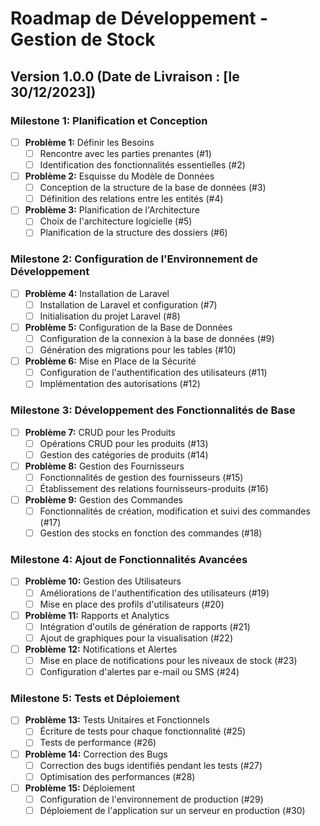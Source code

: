 # Roadmap de Développement - Gestion de Stock

## Version 1.0.0 (Date de Livraison : [le 30/12/2023])

### Milestone 1: Planification et Conception
- [ ] **Problème 1:** Définir les Besoins
  - [ ] Rencontre avec les parties prenantes (#1)
  - [ ] Identification des fonctionnalités essentielles (#2)
- [ ] **Problème 2:** Esquisse du Modèle de Données
  - [ ] Conception de la structure de la base de données (#3)
  - [ ] Définition des relations entre les entités (#4)
- [ ] **Problème 3:** Planification de l'Architecture
  - [ ] Choix de l'architecture logicielle (#5)
  - [ ] Planification de la structure des dossiers (#6)

### Milestone 2: Configuration de l'Environnement de Développement
- [ ] **Problème 4:** Installation de Laravel
  - [ ] Installation de Laravel et configuration (#7)
  - [ ] Initialisation du projet Laravel (#8)
- [ ] **Problème 5:** Configuration de la Base de Données
  - [ ] Configuration de la connexion à la base de données (#9)
  - [ ] Génération des migrations pour les tables (#10)
- [ ] **Problème 6:** Mise en Place de la Sécurité
  - [ ] Configuration de l'authentification des utilisateurs (#11)
  - [ ] Implémentation des autorisations (#12)

### Milestone 3: Développement des Fonctionnalités de Base
- [ ] **Problème 7:** CRUD pour les Produits
  - [ ] Opérations CRUD pour les produits (#13)
  - [ ] Gestion des catégories de produits (#14)
- [ ] **Problème 8:** Gestion des Fournisseurs
  - [ ] Fonctionnalités de gestion des fournisseurs (#15)
  - [ ] Établissement des relations fournisseurs-produits (#16)
- [ ] **Problème 9:** Gestion des Commandes
  - [ ] Fonctionnalités de création, modification et suivi des commandes (#17)
  - [ ] Gestion des stocks en fonction des commandes (#18)

### Milestone 4: Ajout de Fonctionnalités Avancées
- [ ] **Problème 10:** Gestion des Utilisateurs
  - [ ] Améliorations de l'authentification des utilisateurs (#19)
  - [ ] Mise en place des profils d'utilisateurs (#20)
- [ ] **Problème 11:** Rapports et Analytics
  - [ ] Intégration d'outils de génération de rapports (#21)
  - [ ] Ajout de graphiques pour la visualisation (#22)
- [ ] **Problème 12:** Notifications et Alertes
  - [ ] Mise en place de notifications pour les niveaux de stock (#23)
  - [ ] Configuration d'alertes par e-mail ou SMS (#24)

### Milestone 5: Tests et Déploiement
- [ ] **Problème 13:** Tests Unitaires et Fonctionnels
  - [ ] Écriture de tests pour chaque fonctionnalité (#25)
  - [ ] Tests de performance (#26)
- [ ] **Problème 14:** Correction des Bugs
  - [ ] Correction des bugs identifiés pendant les tests (#27)
  - [ ] Optimisation des performances (#28)
- [ ] **Problème 15:** Déploiement
  - [ ] Configuration de l'environnement de production (#29)
  - [ ] Déploiement de l'application sur un serveur en production (#30)
